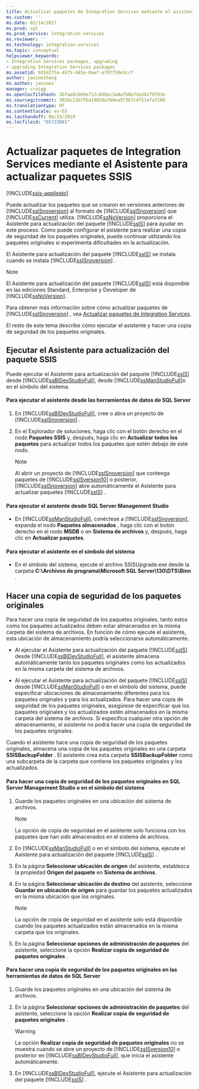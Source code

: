 ```yaml
---
title: Actualizar paquetes de Integration Services mediante el asistente para actualizar paquetes SSIS | Microsoft Docs
ms.custom: ''
ms.date: 03/14/2017
ms.prod: sql
ms.prod_service: integration-services
ms.reviewer: ''
ms.technology: integration-services
ms.topic: conceptual
helpviewer_keywords:
- Integration Services packages, upgrading
- upgrading Integration Services packages
ms.assetid: 9359275a-48f5-4d1e-8ae7-e797759e3ccf
author: janinezhang
ms.author: janinez
manager: craigg
ms.openlocfilehash: 2bfae0cb69e712c0d0ac3a8afb8e7da362f9703e
ms.sourcegitcommit: 3026c22b7fba19059a769ea5f367c4f51efaf286
ms.translationtype: HT
ms.contentlocale: es-ES
ms.lasthandoff: 06/15/2019
ms.locfileid: "65723681"
---
```

# <a name="upgrade-integration-services-packages-using-the-ssis-package-upgrade-wizard"></a>Actualizar paquetes de Integration Services mediante el Asistente para actualizar paquetes SSIS

[!INCLUDE[ssis-appliesto](../../includes/ssis-appliesto-ssvrpluslinux-asdb-asdw-xxx.md)]


  Puede actualizar los paquetes que se crearon en versiones anteriores de [!INCLUDE[ssISnoversion](../../includes/ssisnoversion-md.md)] al formato de [!INCLUDE[ssISnoversion](../../includes/ssisnoversion-md.md)] que [!INCLUDE[ssCurrent](../../includes/sscurrent-md.md)] utiliza. [!INCLUDE[ssNoVersion](../../includes/ssnoversion-md.md)] proporciona el Asistente para actualización del paquete [!INCLUDE[ssIS](../../includes/ssis-md.md)] para ayudar en este proceso. Como puede configurar el asistente para realizar una copia de seguridad de los paquetes originales, puede continuar utilizando los paquetes originales si experimenta dificultades en la actualización.  
  
 El Asistente para actualización del paquete [!INCLUDE[ssIS](../../includes/ssis-md.md)] se instala cuando se instala [!INCLUDE[ssISnoversion](../../includes/ssisnoversion-md.md)] .  
  
> [!NOTE]  
>  El Asistente para actualización del paquete [!INCLUDE[ssIS](../../includes/ssis-md.md)] está disponible en las ediciones Standard, Enterprise y Developer de [!INCLUDE[ssNoVersion](../../includes/ssnoversion-md.md)].  
  
 Para obtener más información sobre cómo actualizar paquetes de [!INCLUDE[ssISnoversion](../../includes/ssisnoversion-md.md)] , vea [Actualizar paquetes de Integration Services](../../integration-services/install-windows/upgrade-integration-services-packages.md).  
  
 El resto de este tema describe cómo ejecutar el asistente y hacer una copia de seguridad de los paquetes originales.  
  
## <a name="running-the-ssis-package-upgrade-wizard"></a>Ejecutar el Asistente para actualización del paquete SSIS  
 Puede ejecutar el Asistente para actualización del paquete [!INCLUDE[ssIS](../../includes/ssis-md.md)] desde [!INCLUDE[ssBIDevStudioFull](../../includes/ssbidevstudiofull-md.md)], desde [!INCLUDE[ssManStudioFull](../../includes/ssmanstudiofull-md.md)]o en el símbolo del sistema.  
  
#### <a name="to-run-the-wizard-from-sql-server-data-tools"></a>Para ejecutar el asistente desde las herramientas de datos de SQL Server  
  
1.  En [!INCLUDE[ssBIDevStudioFull](../../includes/ssbidevstudiofull-md.md)], cree o abra un proyecto de [!INCLUDE[ssISnoversion](../../includes/ssisnoversion-md.md)] .  
  
2.  En el Explorador de soluciones, haga clic con el botón derecho en el nodo **Paquetes SSIS** y, después, haga clic en **Actualizar todos los paquetes** para actualizar todos los paquetes que estén debajo de este nodo.  
  
    > [!NOTE]  
    >  Al abrir un proyecto de [!INCLUDE[ssISnoversion](../../includes/ssisnoversion-md.md)] que contenga paquetes de [!INCLUDE[ssISversion10](../../includes/ssisversion10-md.md)] o posterior, [!INCLUDE[ssISnoversion](../../includes/ssisnoversion-md.md)] abre automáticamente el Asistente para actualizar paquetes [!INCLUDE[ssIS](../../includes/ssis-md.md)] .  
  
#### <a name="to-run-the-wizard-from-sql-server-management-studio"></a>Para ejecutar el asistente desde SQL Server Management Studio  
  
-   En [!INCLUDE[ssManStudioFull](../../includes/ssmanstudiofull-md.md)], conéctese a [!INCLUDE[ssISnoversion](../../includes/ssisnoversion-md.md)], expanda el nodo **Paquetes almacenados** , haga clic con el botón derecho en el nodo **MSDB** o en **Sistema de archivos** y, después, haga clic en **Actualizar paquetes**.  
  
#### <a name="to-run-the-wizard-at-the-command-prompt"></a>Para ejecutar el asistente en el símbolo del sistema  
  
-   En el símbolo del sistema, ejecute el archivo SSISUpgrade.exe desde la carpeta **C:\Archivos de programa\Microsoft SQL Server\130\DTS\Binn** .  
  
## <a name="backing-up-the-original-packages"></a>Hacer una copia de seguridad de los paquetes originales  
 Para hacer una copia de seguridad de los paquetes originales, tanto estos como los paquetes actualizados deben estar almacenados en la misma carpeta del sistema de archivos. En función de cómo ejecute el asistente, esta ubicación de almacenamiento podría seleccionarse automáticamente.  
  
-   Al ejecutar el Asistente para actualización del paquete [!INCLUDE[ssIS](../../includes/ssis-md.md)] desde [!INCLUDE[ssBIDevStudioFull](../../includes/ssbidevstudiofull-md.md)], el asistente almacena automáticamente tanto los paquetes originales como los actualizados en la misma carpeta del sistema de archivos.  
  
-   Al ejecutar el Asistente para actualización del paquete [!INCLUDE[ssIS](../../includes/ssis-md.md)] desde [!INCLUDE[ssManStudioFull](../../includes/ssmanstudiofull-md.md)] o en el símbolo del sistema, puede especificar ubicaciones de almacenamiento diferentes para los paquetes originales y para los actualizados. Para hacer una copia de seguridad de los paquetes originales, asegúrese de especificar que los paquetes originales y los actualizados estén almacenados en la misma carpeta del sistema de archivos. Si especifica cualquier otra opción de almacenamiento, el asistente no podrá hacer una copia de seguridad de los paquetes originales.  
  
 Cuando el asistente hace una copia de seguridad de los paquetes originales, almacena una copia de los paquetes originales en una carpeta **SSISBackupFolder** . El asistente crea esta carpeta **SSISBackupFolder** como una subcarpeta de la carpeta que contiene los paquetes originales y los actualizados.  
  
#### <a name="to-back-up-the-original-packages-in-sql-server-management-studio-or-at-the-command-prompt"></a>Para hacer una copia de seguridad de los paquetes originales en SQL Server Management Studio o en el símbolo del sistema  
  
1.  Guarde los paquetes originales en una ubicación del sistema de archivos.  
  
    > [!NOTE]  
    >  La opción de copia de seguridad en el asistente solo funciona con los paquetes que han sido almacenados en el sistema de archivos.  
  
2.  En [!INCLUDE[ssManStudioFull](../../includes/ssmanstudiofull-md.md)] o en el símbolo del sistema, ejecute el Asistente para actualización del paquete [!INCLUDE[ssIS](../../includes/ssis-md.md)] .  
  
3.  En la página **Seleccionar ubicación de origen** del asistente, establezca la propiedad **Origen del paquete** en **Sistema de archivos**.  
  
4.  En la página **Seleccionar ubicación de destino** del asistente, seleccione **Guardar en ubicación de origen** para guardar los paquetes actualizados en la misma ubicación que los originales.  
  
    > [!NOTE]  
    >  La opción de copia de seguridad en el asistente solo está disponible cuando los paquetes actualizados están almacenados en la misma carpeta que los originales.  
  
5.  En la página **Seleccionar opciones de administración de paquetes** del asistente, seleccione la opción **Realizar copia de seguridad de paquetes originales** .  
  
#### <a name="to-back-up-the-original-packages-in-sql-server-data-tools"></a>Para hacer una copia de seguridad de los paquetes originales en las herramientas de datos de SQL Server  
  
1.  Guarde los paquetes originales en una ubicación del sistema de archivos.  
  
2.  En la página **Seleccionar opciones de administración de paquetes** del asistente, seleccione la opción **Realizar copia de seguridad de paquetes originales** .  
  
    > [!WARNING]  
    >  La opción **Realizar copia de seguridad de paquetes originales** no se muestra cuando se abre un proyecto de [!INCLUDE[ssISversion10](../../includes/ssisversion10-md.md)] o posterior en [!INCLUDE[ssBIDevStudioFull](../../includes/ssbidevstudiofull-md.md)], que inicia el asistente automáticamente.  
  
3.  En [!INCLUDE[ssBIDevStudioFull](../../includes/ssbidevstudiofull-md.md)], ejecute el Asistente para actualización del paquete [!INCLUDE[ssIS](../../includes/ssis-md.md)] .  
  
  
